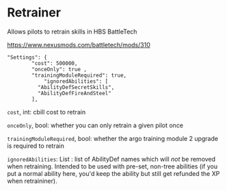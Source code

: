 # Retrainer
Allows pilots to retrain skills in HBS BattleTech

https://www.nexusmods.com/battletech/mods/310


```
"Settings": {
        "cost": 500000,
        "onceOnly": true ,
        "trainingModuleRequired": true,
		    "ignoredAbilities": [
          "AbilityDefSecretSkills",
          "AbilityDefFireAndSteel"
        ],
```

`cost`, int: cbill cost to retrain

`onceOnly`, bool: whether you can only retrain a given pilot once

`trainingModuleRequired`, bool: whether the argo training module 2 upgrade is required to retrain

`ignoredAbilities`: List <string>: list of AbilityDef names which will <i>not</i> be removed when retraining. Intended to be used with pre-set, non-tree abilities (if you put a normal ability here, you'd keep the ability but still get refunded the XP when retraininer).
